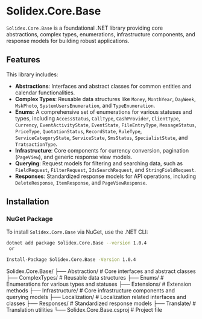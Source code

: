 # Solidex.Core.Base

`Solidex.Core.Base` is a foundational .NET library providing core abstractions, complex types, enumerations, infrastructure components, and response models for building robust applications.

## Features

This library includes:

- **Abstractions**: Interfaces and abstract classes for common entities and calendar functionalities.
- **Complex Types**: Reusable data structures like `Money`, `MonthYear`, `DayWeek`, `MskPhoto`, `SystemUsersEnumeration`, and `TypeEnumeration`.
- **Enums**: A comprehensive set of enumerations for various statuses and types, including `AccessStatus`, `CallType`, `CashProvider`, `ClientType`, `Currency`, `EventActivityState`, `EventState`, `FileEntryType`, `MessageStatus`, `PriceType`, `QuotationStatus`, `RecordState`, `RuleType`, `ServiceCategoryState`, `ServiceState`, `SmsStatus`, `SpecialistState`, and `TratsactionType`.
- **Infrastructure**: Core components for currency conversion, pagination (`PageView`), and generic response view models.
- **Querying**: Request models for filtering and searching data, such as `FieldRequest`, `FilterRequest`, `IdsSearchRequest`, and `StringFieldRequest`.
- **Responses**: Standardized response models for API operations, including `DeleteResponse`, `ItemResponse`, and `PageViewResponse`.

## Installation

### NuGet Package

To install `Solidex.Core.Base` via NuGet, use the .NET CLI:

```bash
dotnet add package Solidex.Core.Base --version 1.0.4
 or 

Install-Package Solidex.Core.Base -Version 1.0.4
```

Solidex.Core.Base/
├── Abstraction/             # Core interfaces and abstract classes
├── ComplexTypes/            # Reusable data structures
├── Enums/                   # Enumerations for various types and statuses
├── Extensions/              # Extension methods
├── Infrastructure/          # Core infrastructure components and querying models
├── Localization/            # Localization related interfaces and classes
├── Responses/               # Standardized response models
├── Translate/               # Translation utilities
└── Solidex.Core.Base.csproj # Project file